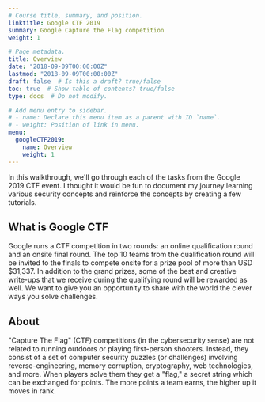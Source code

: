 ```yaml
---
# Course title, summary, and position.
linktitle: Google CTF 2019
summary: Google Capture the Flag competition
weight: 1

# Page metadata.
title: Overview
date: "2018-09-09T00:00:00Z"
lastmod: "2018-09-09T00:00:00Z"
draft: false  # Is this a draft? true/false
toc: true  # Show table of contents? true/false
type: docs  # Do not modify.

# Add menu entry to sidebar.
# - name: Declare this menu item as a parent with ID `name`.
# - weight: Position of link in menu.
menu:
  googleCTF2019:
    name: Overview
    weight: 1
---
```


In this walkthrough, we'll go through each of the tasks from the Google 2019 CTF event. I thought it would be fun to document my journey learning various security concepts and reinforce the concepts by creating a few tutorials. 

## What is Google CTF

Google runs a CTF competition in two rounds: an online qualification round and an onsite final round. The top 10 teams from the qualification round will be invited to the finals to compete onsite for a prize pool of more than USD $31,337. In addition to the grand prizes, some of the best and creative write-ups that we receive during the qualifying round will be rewarded as well. We want to give you an opportunity to share with the world the clever ways you solve challenges. 

## About

"Capture The Flag" (CTF) competitions (in the cybersecurity sense) are not related to running outdoors or playing first-person shooters. Instead, they consist of a set of computer security puzzles (or challenges) involving reverse-engineering, memory corruption, cryptography, web technologies, and more. When players solve them they get a "flag," a secret string which can be exchanged for points. The more points a team earns, the higher up it moves in rank.


